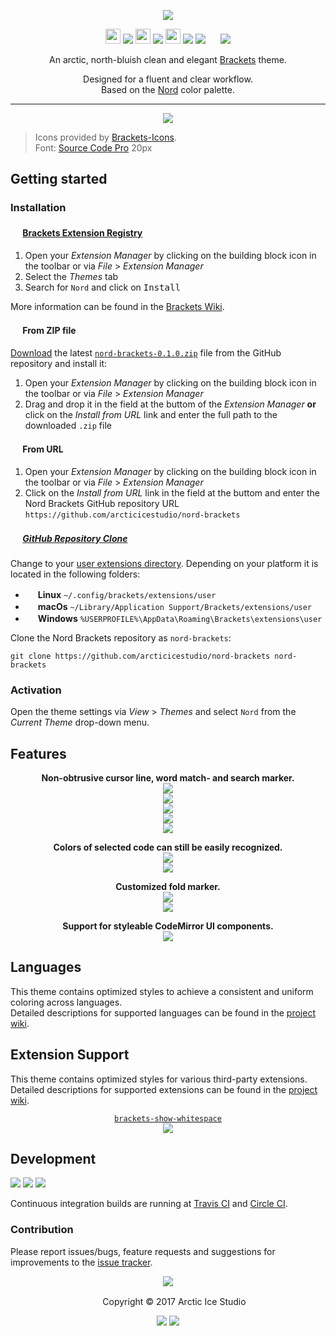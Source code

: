 <p align="center"><img src="https://cdn.rawgit.com/arcticicestudio/nord-brackets/develop/assets/nord-brackets-banner.svg"/></p>

<p align="center"><img src="https://cdn.travis-ci.org/images/favicon-c566132d45ab1a9bcae64d8d90e4378a.svg" width=24 height=24/> <a href="https://travis-ci.org/arcticicestudio/nord-brackets"><img src="https://img.shields.io/travis/arcticicestudio/nord-brackets/develop.svg"/></a> <img src="https://circleci.com/favicon.ico" width=24 height=24/> <a href="https://circleci.com/gh/arcticicestudio/nord-brackets"><img src="https://circleci.com/gh/arcticicestudio/nord-brackets.svg?style=shield&circle-token=04c9a51e711aed7564d1faa3efea2d19c4068a15"/></a> <img src="https://assets-cdn.github.com/favicon.ico" width=24 height=24/> <a href="https://github.com/arcticicestudio/nord-brackets/releases/latest"><img src="https://img.shields.io/github/release/arcticicestudio/nord-brackets.svg"/></a> <a href="https://github.com/arcticicestudio/nord/releases/tag/v0.2.0"><img src="https://img.shields.io/badge/Nord-v0.2.0-88C0D0.svg"/></a> <img src="http://brackets.io/favicon.ico" width=16 height=16/> <a href="https://brackets-registry.aboutweb.com"><img src="https://img.shields.io/badge/Extension_Registry-v0.1.0-2098F5.svg"/></a></p>

<p align="center">An arctic, north-bluish clean and elegant <a href="http://brackets.io">Brackets</a> theme.</p>

<p align="center">Designed for a fluent and clear workflow.<br>
Based on the <a href="https://github.com/arcticicestudio/nord">Nord</a> color palette.</p>

---

<p align="center"><img src="https://raw.githubusercontent.com/arcticicestudio/nord-brackets/develop/assets/scrot-top.png"/><br><blockquote>Icons provided by <a href="https://github.com/ivogabe/Brackets-Icons">Brackets-Icons</a>.<br>Font: <a href="https://adobe-fonts.github.io/source-code-pro">Source Code Pro</a> 20px</blockquote></p>

## Getting started
### Installation
#### <img src="http://brackets.io/favicon.ico" width=16 height=16/> <a href="https://brackets-registry.aboutweb.com">Brackets Extension Registry</a>
  1. Open your *Extension Manager* by clicking on the building block icon in the toolbar or via *File* > *Extension Manager*
  2. Select the *Themes* tab
  3. Search for `Nord` and click on <kbd>Install</kbd>

More information can be found in the [Brackets Wiki](https://github.com/adobe/brackets/wiki/Brackets-Extensions).

#### <img src="http://brackets.io/favicon.ico" width=16 height=16/> From ZIP file
[Download](https://github.com/arcticicestudio/nord-brackets/releases/latest) the latest [`nord-brackets-0.1.0.zip`](https://github.com/arcticicestudio/nord-brackets/releases/download/0.1.1/nord-brackets-0.1.0.zip) file from the GitHub repository and install it:
  1. Open your *Extension Manager* by clicking on the building block icon in the toolbar or via *File* > *Extension Manager*
  2. Drag and drop it in the field at the buttom of the *Extension Manager* **or** click on the *Install from URL* link and enter the full path to the downloaded `.zip` file

#### <img src="http://brackets.io/favicon.ico" width=16 height=16/> From URL
  1. Open your *Extension Manager* by clicking on the building block icon in the toolbar or via *File* > *Extension Manager*
  2. Click on the *Install from URL* link in the field at the buttom and enter the Nord Brackets GitHub repository URL `https://github.com/arcticicestudio/nord-brackets`

##### <img src="https://github.com/favicon.ico" width=16 height=16/> [GitHub Repository Clone](https://help.github.com/articles/cloning-a-repository)
Change to your [user extensions directory](https://github.com/adobe/brackets/wiki/Extension-Locations).
Depending on your platform it is located in the following folders:
  - <img src="https://www.kernel.org/theme/images/logos/favicon.png" width=16 height=16/> **Linux** `~/.config/brackets/extensions/user`
  - <img src="https://developer.apple.com/favicon.ico" width=16 height=16/> **macOs** `~/Library/Application Support/Brackets/extensions/user`
  - <img src="https://www.microsoft.com/favicon.ico" width=16 height=16/> **Windows** `%USERPROFILE%\AppData\Roaming\Brackets\extensions\user`

Clone the Nord Brackets repository as `nord-brackets`:
```shell
git clone https://github.com/arcticicestudio/nord-brackets nord-brackets
```

### Activation
Open the theme settings via *View* > *Themes* and select `Nord` from the *Current Theme* drop-down menu.

## Features
<p align="center"><strong>Non-obtrusive cursor line, word match- and search marker.</strong><br><img src="https://raw.githubusercontent.com/arcticicestudio/nord-brackets/develop/assets/scrot-feature-cursorline.png"/><br><img src="https://raw.githubusercontent.com/arcticicestudio/nord-brackets/develop/assets/scrot-feature-search-marker.png"/><br><img src="https://raw.githubusercontent.com/arcticicestudio/nord-brackets/develop/assets/scrcast-feature-search-marker.gif"/><br><img src="https://raw.githubusercontent.com/arcticicestudio/nord-brackets/develop/assets/scrot-feature-match-highlight.png"/><br><img src="https://raw.githubusercontent.com/arcticicestudio/nord-brackets/develop/assets/scrcast-feature-match-highlight.gif"/></p>

<p align="center"><strong>Colors of selected code can still be easily recognized.</strong><br><img src="https://raw.githubusercontent.com/arcticicestudio/nord-brackets/develop/assets/scrot-feature-selection.png"/><br><img src="https://raw.githubusercontent.com/arcticicestudio/nord-brackets/develop/assets/scrcast-feature-selection.gif"/></p>

<p align="center"><strong>Customized fold marker.</strong><br><img src="https://raw.githubusercontent.com/arcticicestudio/nord-brackets/develop/assets/scrot-feature-folding-marker.png"/><br><img src="https://raw.githubusercontent.com/arcticicestudio/nord-brackets/develop/assets/scrcast-feature-folding-marker.gif"/></p>

<p align="center"><strong>Support for styleable CodeMirror UI components.</strong><br><img src="https://raw.githubusercontent.com/arcticicestudio/nord-brackets/develop/assets/scrot-feature-quick-docs.png"/></p>

## Languages
This theme contains optimized styles to achieve a consistent and uniform coloring across languages.  
Detailed descriptions for supported languages can be found in the [project wiki](https://github.com/arcticicestudio/nord-brackets/wiki).

## Extension Support
This theme contains optimized styles for various third-party extensions.  
Detailed descriptions for supported extensions can be found in the [project wiki](https://github.com/arcticicestudio/nord-brackets/wiki).

<p align="center"><a href="https://github.com/DennisKehrig/brackets-show-whitespace"><code>brackets-show-whitespace</code></a><br><img src="https://raw.githubusercontent.com/arcticicestudio/nord-brackets/develop/assets/scrot-extension-support-brackets-show-whitespace.png"</p>

## Development
[![](https://img.shields.io/badge/Changelog-0.1.0-81A1C1.svg)](https://github.com/arcticicestudio/nord-brackets/blob/v0.1.0/CHANGELOG.md) [![](https://img.shields.io/badge/Workflow-gitflow--branching--model-81A1C1.svg)](http://nvie.com/posts/a-successful-git-branching-model) [![](https://img.shields.io/badge/Versioning-ArcVer_0.8.0-81A1C1.svg)](https://github.com/arcticicestudio/arcver)

Continuous integration builds are running at [Travis CI](https://travis-ci.org/arcticicestudio/nord-brackets) and [Circle CI](https://circleci.com/gh/arcticicestudio/nord-brackets).

### Contribution
Please report issues/bugs, feature requests and suggestions for improvements to the [issue tracker](https://github.com/arcticicestudio/nord-brackets/issues).

<p align="center"><img src="https://cdn.rawgit.com/arcticicestudio/nord/develop/src/assets/banner-footer-mountains.svg" /></p>

<p align="center"> <img src="http://arcticicestudio.com/favicon.ico" width=16 height=16/> Copyright &copy; 2017 Arctic Ice Studio</p>

<p align="center"><a href="http://www.apache.org/licenses/LICENSE-2.0"><img src="https://img.shields.io/badge/License-Apache_2.0-5E81AC.svg"/></a> <a href="https://creativecommons.org/licenses/by-sa/4.0"><img src="https://img.shields.io/badge/License-CC_BY--SA_4.0-5E81AC.svg"/></a></p>
